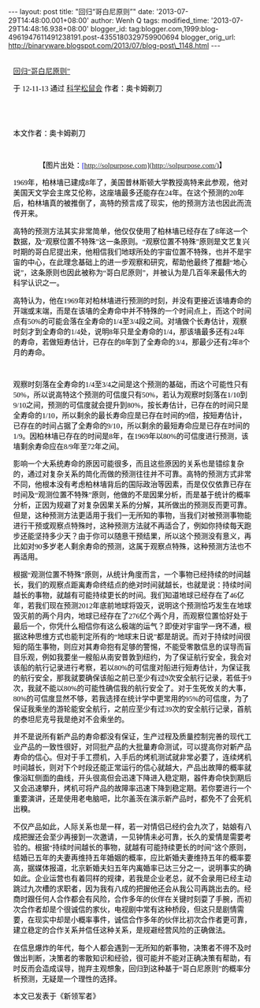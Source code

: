 --- layout: post title: "回归“哥白尼原则”" date:
'2013-07-29T14:48:00.001+08:00' author: Wenh Q tags: modified\_time:
'2013-07-29T14:48:16.938+08:00' blogger\_id:
tag:blogger.com,1999:blog-4961947611491238191.post-4355180329759900694
blogger\_orig\_url:
http://binaryware.blogspot.com/2013/07/blog-post\_1148.html ---
<div
style="color: black; direction: ltr; font-family: &quot;Arial&quot;; font-size: 11pt; margin-bottom: 0; margin-left: 7.5pt; margin-right: 7.5pt; margin-top: 0; padding: 0;">

<span
style="color: #0000ee; font-family: &quot;Verdana&quot;; text-decoration: underline;">[\
回归“哥白尼原则”](http://songshuhui.net/archives/75030)</span>

</div>

<div
style="color: black; direction: ltr; font-family: &quot;Arial&quot;; font-size: 11pt; margin-bottom: 0; margin-left: 7.5pt; margin-right: 7.5pt; margin-top: 0; padding-bottom: 8pt; padding-left: 0; padding-right: 0; padding-top: 0;">

<span style="font-family: &quot;Verdana&quot;;">于 12-11-13 通过
</span><span
style="color: #0000ee; font-family: &quot;Verdana&quot;; text-decoration: underline;">[科学松鼠会](http://songshuhui.net/)</span><span
style="font-family: &quot;Verdana&quot;;"> 作者：奥卡姆剃刀</span>

</div>

<div
style="color: black; direction: ltr; font-family: &quot;Arial&quot;; font-size: 11pt; height: 11pt; margin-bottom: 0; margin-left: 7.5pt; margin-right: 7.5pt; margin-top: 0; padding: 0;">

<span style="font-family: &quot;Verdana&quot;;"></span>

</div>

<div
style="color: black; direction: ltr; font-family: &quot;Arial&quot;; font-size: 11pt; margin-bottom: 0; margin-left: 7.5pt; margin-right: 7.5pt; margin-top: 0; padding: 0;">

<span
style="font-family: &quot;Verdana&quot;;">本文作者：奥卡姆剃刀</span>

</div>

<div
style="color: black; direction: ltr; font-family: &quot;Arial&quot;; font-size: 11pt; height: 11pt; margin-bottom: 0; margin-left: 7.5pt; margin-right: 7.5pt; margin-top: 0; padding: 0;">

<span style="font-family: &quot;Verdana&quot;;"></span>

</div>

<div
style="color: black; direction: ltr; font-family: &quot;Arial&quot;; font-size: 11pt; margin-bottom: 0; margin-left: 7.5pt; margin-right: 7.5pt; margin-top: 0; padding: 0; text-align: center;">

<span style="font-family: &quot;Verdana&quot;;">【图片出处：</span><span
style="color: #0000ee; font-family: &quot;Verdana&quot;; text-decoration: underline;">[http://solpurpose.com](http://solpurpose.com/)</span><span
style="font-family: &quot;Verdana&quot;;">】</span>

</div>

<div
style="color: black; direction: ltr; font-family: &quot;Arial&quot;; font-size: 11pt; margin-bottom: 0; margin-left: 7.5pt; margin-right: 7.5pt; margin-top: 0; padding: 0;">

<span
style="font-family: &quot;Verdana&quot;;">1969年，柏林墙已建成8年了，美国普林斯顿大学教授高特来此参观，他对美国天文学会主席艾伦称，这座墙最多还能存在24年。在这个预测的20年后，柏林墙真的被推倒了，高特的预言成了现实，他的预测方法也因此而流传开来。</span>

</div>

<div
style="color: black; direction: ltr; font-family: &quot;Arial&quot;; font-size: 11pt; margin-bottom: 0; margin-left: 7.5pt; margin-right: 7.5pt; margin-top: 0; padding: 0;">

<span
style="font-family: &quot;Verdana&quot;;">高特的预测方法其实非常简单，他仅仅使用了柏林墙已经存在了8年这一个数据，及“观察位置不特殊”这一条原则。“观察位置不特殊”原则是文艺复兴时期的哥白尼提出来，他相信我们地球所处的宇宙位置不特殊，也并不是宇宙的中心，在此理念基础上的进一步观察和研究，帮助他最终了推翻“地心说”，这条原则也因此被称为“哥白尼原则”，并被认为是几百年来最伟大的科学认识之一。</span>

</div>

<div
style="color: black; direction: ltr; font-family: &quot;Arial&quot;; font-size: 11pt; margin-bottom: 0; margin-left: 7.5pt; margin-right: 7.5pt; margin-top: 0; padding: 0;">

<span
style="font-family: &quot;Verdana&quot;;">高特认为，他在1969年对柏林墙进行预测的时刻，并没有更接近该墙寿命的开端或末端，而是在该墙的全寿命中并不特殊的一个时间点上，而这个时间点有50%的可能会落在全寿命的1/4至3/4段之间。对墙做个长寿估计，观察时刻才到全寿命的1/4处，说明8年只是全寿命的1/4，那该墙最多还有24年的寿命，若做短寿估计，已存在的8年到了全寿命的3/4，那最少还有2年8个月的寿命。</span>

</div>

<div
style="color: black; direction: ltr; font-family: &quot;Arial&quot;; font-size: 11pt; height: 11pt; margin-bottom: 0; margin-left: 7.5pt; margin-right: 7.5pt; margin-top: 0; padding: 0;">

<span style="font-family: &quot;Verdana&quot;;"></span>

</div>

<div
style="color: black; direction: ltr; font-family: &quot;Arial&quot;; font-size: 11pt; margin-bottom: 0; margin-left: 7.5pt; margin-right: 7.5pt; margin-top: 0; padding: 0;">

<span
style="font-family: &quot;Verdana&quot;;">观察时刻落在全寿命的1/4至3/4之间是这个预测的基础，而这个可能性只有50%，所以说高特这个预测的可信度只有50%，若认为观察时刻落在1/10到9/10之间，预测的可信度就会提升到80%，按长寿估计，已存在的时间只是全寿命的1/10，所以剩余的最长寿命应是已存在时间的9倍，按短寿估计，已存在的时间占据了全寿命的9/10，所以剩余的最短寿命应是已存在时间的1/9。因柏林墙已存在的时间是8年，在1969年以80%的可信度进行预测，该墙剩余寿命应在8/9年至72年之间。</span>

</div>

<div
style="color: black; direction: ltr; font-family: &quot;Arial&quot;; font-size: 11pt; margin-bottom: 0; margin-left: 7.5pt; margin-right: 7.5pt; margin-top: 0; padding: 0;">

<span
style="font-family: &quot;Verdana&quot;;">影响一个大系统寿命的原因可能很多，而且这些原因的关系也是错综复杂的，通过对复杂关系的简化而做的预测往往并不可靠。高特的预测方式非常不同，他根本没有考虑柏林墙背后的国际政治等因素，而是仅仅依靠已存在时间及“观测位置不特殊”原则，他做的不是因果分析，而是基于统计的概率分析，正因为规避了对复杂因果关系的分解，其所做出的预测反而更可靠。但是，这种预测方法更适用于我们一无所知的事物，当我们对被预测事物能进行干预或观察点特殊时，这种预测方法就不再适合了，例如你持续每天跑步还能坚持多少天？由于你可以随意干预结果，所以这个预测没有意义，再比如对90多岁老人剩余寿命的预测，这属于观察点特殊，这种预测方法也不再适用。</span>

</div>

<div
style="color: black; direction: ltr; font-family: &quot;Arial&quot;; font-size: 11pt; margin-bottom: 0; margin-left: 7.5pt; margin-right: 7.5pt; margin-top: 0; padding: 0;">

<span
style="font-family: &quot;Verdana&quot;;">根据“观测位置不特殊”原则，从统计角度而言，一个事物已经持续的时间越长，我们的观察点距离寿命终结点的绝对时间就越长，也就是说：持续时间越长的事物，就越有可能持续更长的时间。我们知道地球已经存在了46亿年，若我们现在预测2012年底前地球将毁灭，说明这个预测恰巧发生在地球毁灭前的两个月内，地球已经存在了276亿个两个月，而观察位置恰好处于最后一个，你凭什么相信你有这么极端的运气？即使对宇宙学一窍不通，根据这种思维方式也能判定所有的“地球末日说”都是胡说。而对于持续时间很短的陌生事物，则应对其寿命抱有足够的警惕，不能受零散信息的误导而盲目乐观，例如我要坐一艘船从南安普敦到纽约，为了保证航行安全，我会对该船的航行记录进行考察，若以80%的可信度对船进行短寿估计，为保证我的航行安全，那我就要确保该船之前已至少有过9次安全航行记录，若低于9次，我就不能以80%的可能性确信我的航行安全了。对于生死攸关的大事，80%的可信度显然不够，若我选择在统计学中更常用的95%的可信度，为了保证我乘坐的游轮能安全航行，之前应至少有过39次的安全航行记录，首航的泰坦尼克号我是绝对不会乘坐的。</span>

</div>

<div
style="color: black; direction: ltr; font-family: &quot;Arial&quot;; font-size: 11pt; margin-bottom: 0; margin-left: 7.5pt; margin-right: 7.5pt; margin-top: 0; padding: 0;">

<span
style="font-family: &quot;Verdana&quot;;">并不是说所有新产品的寿命都没有保证，生产过程及质量控制完善的现代工业产品的一致性很好，对同批产品的大批量寿命测试，可以提高你对新产品寿命的信心。但对于手工攒机，入手后的烤机测试就非常必要了，连续烤机时间越长，则对下个时段还能正常运行的信心就越大，产品出故障的概率就像浴缸侧面的曲线，开头很高但会迅速下降进入稳定期，器件寿命快到期后又会迅速攀升，烤机可将产品的故障率迅速下降到稳定期。若你要进行一个重要演讲，还是使用老电脑吧，比尔盖茨在演示新产品时，都免不了会死机出糗。</span>

</div>

<div
style="color: black; direction: ltr; font-family: &quot;Arial&quot;; font-size: 11pt; margin-bottom: 0; margin-left: 7.5pt; margin-right: 7.5pt; margin-top: 0; padding: 0;">

<span
style="font-family: &quot;Verdana&quot;;">不仅产品如此，人际关系也是一样，若一对情侣已经约会九次了，姑娘有八成把握还会至少再接到一次邀请，一见钟情未必可靠，长久的爱情是需要考验的。根据“持续时间越长的事物，就越有可能持续更长的时间”这个原则，结婚已五年的夫妻再维持五年婚姻的概率，应比新婚夫妻维持五年的概率要高，据媒体报道，北京新婚夫妇五年内离婚率已达三分之一，说明事实的确如此。企业运营也有着同样的规律，若我是企业老总，就不会录用已经主动跳过九次槽的求职者，因为我有八成的把握他还会从我公司再跳出去的。经商时跟任何人合作都会有风险，合作多年的伙伴在关键时刻耍了手腕，而初次合作者却是个很诚信的家伙，电视剧中常有这种桥段，但这只是剧情需要，在现实中却是小概率事件，诚信合作多年的伙伴比初次合作者更可靠，建立稳定的合作关系并信任这种关系，是规避经营风险的正确做法。</span>

</div>

<div
style="color: black; direction: ltr; font-family: &quot;Arial&quot;; font-size: 11pt; margin-bottom: 0; margin-left: 7.5pt; margin-right: 7.5pt; margin-top: 0; padding: 0;">

<span
style="font-family: &quot;Verdana&quot;;">在信息爆炸的年代，每个人都会遇到一无所知的新事物，决策者不得不及时做出判断，决策者的零散知识和经验，很可能并不能对正确决策有帮助，有时反而会造成误导，抛弃主观想象，回归到这种基于“哥白尼原则”的概率分析预测，无疑是一个理性的选择。</span>

</div>

<div
style="color: black; direction: ltr; font-family: &quot;Arial&quot;; font-size: 11pt; margin-bottom: 0; margin-left: 7.5pt; margin-right: 7.5pt; margin-top: 0; padding: 0;">

<span
style="font-family: &quot;Verdana&quot;;">本文已发表于《新领军者》</span>

</div>
